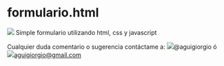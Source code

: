 # formulario.html
![](http://img110.xooimage.com/files/2/e/6/blogfor-4d25a3c.png)
Simple formulario utilizando html, css y javascript

Cualquier duda comentario o sugerencia contáctame a:
![](https://cdn2.iconfinder.com/data/icons/social-18/512/Twitter-3-16.png)@aguigiorgio ó ![](https://cdn4.iconfinder.com/data/icons/linecon/512/message-16.png)aguigiorgio@gmail.com
